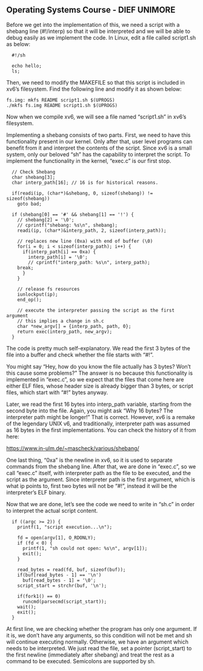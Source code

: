 ## Operating Systems Course - DIEF UNIMORE ##

Before we get into the implementation of this, we need a script with a shebang line (#!/interp) so that it will be interpreted and we will be able to debug easily as we implement the code. In Linux, edit a file called script1.sh as below:

```text
  #!/sh
  
  echo hello;
  ls;
```

Then, we need to modify the MAKEFILE so that this script is included in xv6’s filesystem. Find the following line and modify it as shown below:

```text
fs.img: mkfs README script1.sh $(UPROGS) 
./mkfs fs.img README script1.sh $(UPROGS) 
```

Now when we compile xv6, we will see a file named “script1.sh” in xv6’s filesystem.

Implementing a shebang consists of two parts. First, we need to have this functionality present in our kernel. Only after that, user level programs can benefit from it and interpret the contents of the script. Since xv6 is a small system, only our beloved “sh” has the capability to interpret the script. To implement the functionality in the kernel, “exec.c” is our first stop.

```text
  // Check Shebang
  char shebang[3];
  char interp_path[16]; // 16 is for historical reasons. 
    
  if(readi(ip, (char*)&shebang, 0, sizeof(shebang)) != sizeof(shebang)) 
    goto bad;
	
  if (shebang[0] == '#' && shebang[1] == '!') {
    // shebang[2] = '\0';
    // cprintf("shebang: %s\n", shebang);
    readi(ip, (char*)&interp_path, 2, sizeof(interp_path));
    
    // replaces new line (0xa) with end of buffer (\0) 
    for(i = 0; i < sizeof(interp_path); i++) {
      if(interp_path[i] == 0xa) {
        interp_path[i] = '\0';
        // cprintf("interp_path: %s\n", interp_path);
	break;
      }
    }
    
    // release fs resources
    iunlockput(ip);
    end_op();

    // execute the interpreter passing the script as the first argument
    // this implies a change in sh.c
    char *new_argv[] = {interp_path, path, 0};
    return exec(interp_path, new_argv);
  }
```

The code is pretty much self-explanatory. We read the first 3 bytes of the file into a buffer and check whether the file starts with “#!”.

You might say “Hey, how do you know the file actually has 3 bytes? Won’t this cause some problems?” The answer is no because this functionality is implemented in “exec.c”, so we expect that the files that come here are either ELF files, whose header size is already bigger than 3 bytes, or script files, which start with “#!” bytes anyway.

Later, we read the first 16 bytes into interp_path variable, starting from the second byte into the file. Again, you might ask “Why 16 bytes? The interpreter path might be longer!” That is correct. However, xv6 is a remake of the legendary UNIX v6, and traditionally, interpreter path was assumed as 16 bytes in the first implementations. You can check the history of it from here:

https://www.in-ulm.de/~mascheck/various/shebang/

One last thing, “0xa” is the newline in xv6, so it is used to separate commands from the shebang line. After that, we are done in “exec.c”, so we call “exec.c” itself, with interpreter path as the file to be executed, and the script as the argument. Since interpreter path is the first argument, which is what ip points to, first two bytes will not be “#!”, instead it will be the interpreter’s ELF binary.

Now that we are done, let’s see the code we need to write in “sh.c” in order to interpret the actual script content.

```text
  if ((argc >= 2)) {
    printf(1, "script execution...\n");

    fd = open(argv[1], O_RDONLY);
    if (fd < 0) {
      printf(1, "sh could not open: %s\n", argv[1]);
      exit();
    }

    read_bytes = read(fd, buf, sizeof(buf));
    if(buf[read_bytes - 1] == '\n')
      buf[read_bytes - 1] = '\0';
    script_start = strchr(buf, '\n');
	
    if(fork1() == 0)
      runcmd(parsecmd(script_start));
    wait();
    exit();
  }
```

At first line, we are checking whether the program has only one argument. If it is, we don’t have any arguments, so this condition will not be met and sh will continue executing normally. Otherwise, we have an argument which needs to be interpreted. We just read the file, set a pointer (script_start) to the first newline (immediately after shebang) and treat the rest as a command to be executed. Semicolons are supported by sh.
